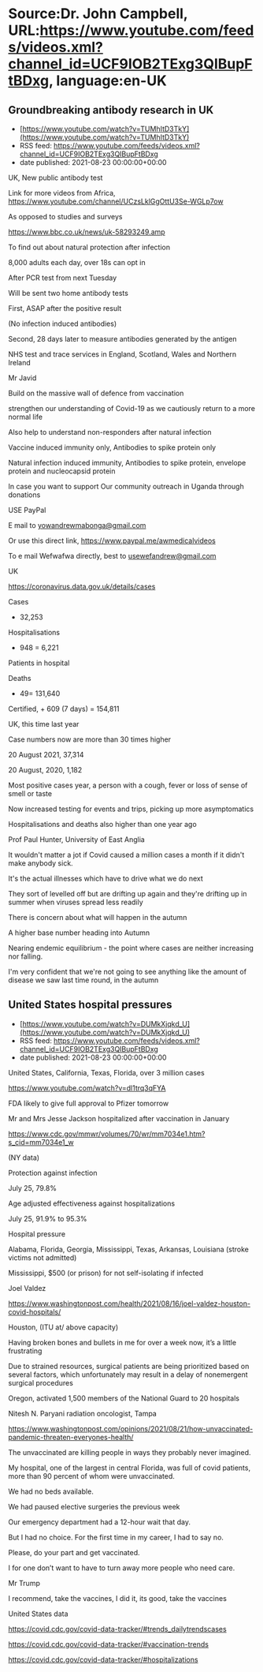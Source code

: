 # Source:Dr. John Campbell, URL:https://www.youtube.com/feeds/videos.xml?channel_id=UCF9IOB2TExg3QIBupFtBDxg, language:en-UK

## Groundbreaking antibody research in UK
 - [https://www.youtube.com/watch?v=TUMhItD3TkY](https://www.youtube.com/watch?v=TUMhItD3TkY)
 - RSS feed: https://www.youtube.com/feeds/videos.xml?channel_id=UCF9IOB2TExg3QIBupFtBDxg
 - date published: 2021-08-23 00:00:00+00:00

UK, New public antibody test

Link for more videos from Africa, https://www.youtube.com/channel/UCzsLklGgOttU3Se-WGLp7ow

As opposed to studies and surveys

https://www.bbc.co.uk/news/uk-58293249.amp

To find out about natural protection after infection

8,000 adults each day, over 18s can opt in

After PCR test from next Tuesday

Will be sent two home antibody tests

First, ASAP after the positive result

(No infection induced antibodies)

Second, 28 days later to measure antibodies generated by the antigen

NHS test and trace services in England, Scotland, Wales and Northern Ireland

Mr Javid

Build on the massive wall of defence from vaccination

strengthen our understanding of Covid-19 as we cautiously return to a more normal life 

Also help to understand non-responders after natural infection

Vaccine induced immunity only, Antibodies to spike protein only

Natural infection induced immunity, Antibodies to spike protein, envelope protein and nucleocapsid protein

In case you want to support Our community outreach in Uganda through donations

USE PayPal

E mail to yowandrewmabonga@gmail.com

Or use this direct link, https://www.paypal.me/awmedicalvideos

To e mail Wefwafwa directly, best to usewefandrew@gmail.com 

UK

https://coronavirus.data.gov.uk/details/cases

Cases

+ 32,253

Hospitalisations

 + 948 = 6,221

Patients in hospital

Deaths

 + 49= 131,640

Certified, + 609 (7 days) = 154,811

UK, this time last year

Case numbers now are more than 30 times higher

20 August 2021,  37,314 

20 August, 2020, 1,182

Most positive cases year, a person with a cough, fever or loss of sense of smell or taste

Now increased testing for events and trips, picking up more asymptomatics

Hospitalisations and deaths also higher than one year ago

Prof Paul Hunter, University of East Anglia

It wouldn't matter a jot if Covid caused a million cases a month if it didn't make anybody sick. 

It's the actual illnesses which have to drive what we do next

They sort of levelled off but are drifting up again and they're drifting up in summer when viruses spread less readily

There is concern about what will happen in the autumn

A higher base number heading into Autumn

Nearing endemic equilibrium - the point where cases are neither increasing nor falling.

I'm very confident that we're not going to see anything like the amount of disease we saw last time round, in the autumn

## United States hospital pressures
 - [https://www.youtube.com/watch?v=DUMkXjqkd_U](https://www.youtube.com/watch?v=DUMkXjqkd_U)
 - RSS feed: https://www.youtube.com/feeds/videos.xml?channel_id=UCF9IOB2TExg3QIBupFtBDxg
 - date published: 2021-08-23 00:00:00+00:00

United States, California, Texas, Florida, over 3 million cases

https://www.youtube.com/watch?v=dl1trq3qFYA

FDA likely to give full approval to Pfizer tomorrow

Mr and Mrs Jesse Jackson hospitalized after vaccination in January

https://www.cdc.gov/mmwr/volumes/70/wr/mm7034e1.htm?s_cid=mm7034e1_w

(NY data)

Protection against infection

July 25, 79.8%

Age adjusted effectiveness against hospitalizations

July 25, 91.9% to 95.3%

Hospital pressure

Alabama, Florida, Georgia, Mississippi, Texas, Arkansas, Louisiana (stroke victims not admitted)

Mississippi, $500 (or prison) for not self-isolating if infected

Joel Valdez

https://www.washingtonpost.com/health/2021/08/16/joel-valdez-houston-covid-hospitals/

Houston, (ITU at/ above capacity)

Having broken bones and bullets in me for over a week now, it’s a little frustrating 

Due to strained resources, surgical patients are being prioritized based on several factors, which unfortunately may result in a delay of nonemergent surgical procedures

Oregon, activated 1,500 members of the National Guard to 20 hospitals

Nitesh N. Paryani radiation oncologist, Tampa

https://www.washingtonpost.com/opinions/2021/08/21/how-unvaccinated-pandemic-threaten-everyones-health/

The unvaccinated are killing people in ways they probably never imagined.

My hospital, one of the largest in central Florida, was full of covid patients, more than 90 percent of whom were unvaccinated. 

We had no beds available. 

We had paused elective surgeries the previous week

Our emergency department had a 12-hour wait that day.

But I had no choice. For the first time in my career, I had to say no.

Please, do your part and get vaccinated.

I for one don’t want to have to turn away more people who need care.

Mr Trump

I recommend, take the vaccines, I did it, its good, take the vaccines

United States data

https://covid.cdc.gov/covid-data-tracker/#trends_dailytrendscases

https://covid.cdc.gov/covid-data-tracker/#vaccination-trends

https://covid.cdc.gov/covid-data-tracker/#hospitalizations

